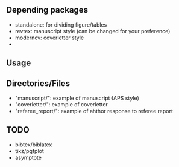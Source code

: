 # 



## Depending packages

- standalone: for dividing figure/tables
- revtex: manuscript style (can be changed for your preference)
- moderncv: coverletter style
- 

## Usage


## Directories/Files

- "manuscript/": example of manuscript (APS style)
- "coverletter/": example of coverletter
- "referee_report/": example of ahthor response to referee report


## TODO

- bibtex/biblatex  
- tikz/pgfplot
- asymptote

